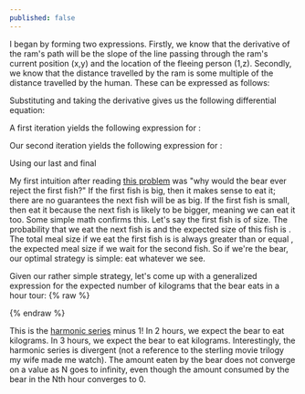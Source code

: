 ```yaml
---
published: false
---
```

I began by forming two expressions.  Firstly, we know that the derivative of the ram's path will be the slope of the line passing through the ram's current position (x,y) and the location of the fleeing person (1,z). Secondly, we know that the distance travelled by the ram is some multiple of the distance travelled by the human.  These can be expressed as follows:
<div class="equation" data-expr="Y' = \frac{z-y}{1-x};\quad z=A\int_{0}^{x} \sqrt{1+Y'^{2}} \,dx \quad where \quad A<1"></div>

Substituting and taking the derivative gives us the following differential equation:
<div class="equation" data-expr="Y'' \left( 1-x \right) = A \sqrt{1 + Y'^{2}}"></div>
<div class="equation" data-expr="[1]\,Y'(0)=0 \quad [2]\,Y(0)=0 \quad [3]\,Y(1)=1"></div>

A first iteration yields the following expression for <span class="inline-equation" data-expr="Y'"></span>:
<div class="equation" data-expr="Y' = sinh \left( -A\,log \left( 1 - x \right) + C_{1} \right)"></div>
<div class="equation" data-expr="Y'(0)=0 \rightarrow sinh(C_{1})=0 \rightarrow C_{1}=0"></div>

Our second iteration yields the following expression for <span class="inline-equation" data-expr="Y"></span>:
<div class="equation" data-expr="Y = \frac{1}{A^{2}-1} \left[ \left( 1-x \right) sinh \left( -A\,log \left( 1 - x \right) \right) + A\, \left( 1-x \right) cosh \left( -A\,log \left( 1-x \right) \right) \right] + C_{2}"></div>
<div class="equation" data-expr="Y(1)=1 \rightarrow C_{2}=1"></div>

Using our last and final 

My first intuition after reading [this problem](http://fivethirtyeight.com/features/should-the-grizzly-bear-eat-the-salmon/) was "why would the bear ever reject the first fish?" If the first fish is big, then it makes sense to eat it; there are no guarantees the next fish will be as big.  If the first fish is small, then eat it because the next fish is likely to be bigger, meaning we can eat it too. Some simple math confirms this. Let's say the first fish is of <span class="inline-equation" data-expr="x"></span> size. The probability that we eat the next fish is <span class="inline-equation" data-expr="\left( 1-x \right)"></span> and the expected size of this fish is <span class="inline-equation" data-expr="\frac{\left( 1+x \right)}{2}"></span>.  The total meal size if we eat the first fish is <span class="inline-equation" data-expr="x + \frac{\left( 1-x \right)\left( 1+x \right)}{2}"></span> is always greater than or equal <span class="inline-equation" data-expr="\frac{1}{2}"></span>, the expected meal size if we wait for the second fish.  So if we're the bear, our optimal strategy is simple: eat whatever we see.

Given our rather simple strategy, let's come up with a generalized expression for the expected number of kilograms that the bear eats in a <span class="inline-equation" data-expr="N"></span> hour tour:
{% raw %}
<div class="equation" data-expr="M_{N} = \sum_{i=1}^{N} F_{i} * I_{\left\{ F_{i} > max \left( F_{1}, ... , F_{i-1} \right) \right\}}; F_{i} \sim U(0,1)"></div>
<div class="equation" data-expr="E[M_{N}] = \sum_{i=1}^{N} \int_{0}^{1} \int_{l}^{1} f * f_{L_{i}}(l) \,df \,dl \qquad L_{i} \sim max \left( F_{1}, ... , F_{i} \right); F_{L_{i}}(x) = x^{i} \rightarrow f_{L_{i}}(x) = i\,x^{i-1}"></div>
<div class="equation" data-expr="= \sum_{i=1}^{N} \int_{0}^{1} \left( \frac{1}{2} - \frac{1}{2} l^{2} \right)\left( i-1 \right ) l^{i-2} \,dl = \sum_{i=1}^{N} \frac{1}{i+1}"></div>
{% endraw %}

This is the [harmonic series](https://en.wikipedia.org/wiki/Harmonic_series_%28mathematics%29) minus 1! In 2 hours, we expect the bear to eat <span class="inline-equation" data-expr="\frac{1}{2} + \frac{1}{3} = \frac{5}{6}"></span> kilograms. In 3 hours, we expect the bear to eat <span class="inline-equation" data-expr="\frac{1}{2} + \frac{1}{3} + \frac{1}{4} = \frac{13}{12}"></span> kilograms.  Interestingly, the harmonic series is divergent (not a reference to the sterling movie trilogy my wife made me watch).  The amount eaten by the bear does not converge on a value as N goes to infinity, even though the amount consumed by the bear in the Nth hour converges to 0.
